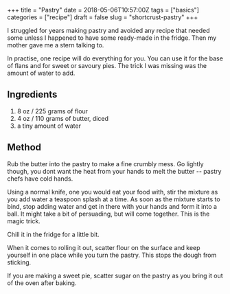  +++
title = "Pastry"
date = 2018-05-06T10:57:00Z
tags = ["basics"]
categories = ["recipe"]
draft = false
slug = "shortcrust-pastry"
+++ 

I struggled for years making pastry and avoided any recipe that needed some unless I happened to have some ready-made in the fridge. Then my mother gave me a stern talking to. 

<!--more-->

In practise, one recipe will do everything for you. You can use it for the base of flans and for sweet or savoury pies. The trick I was missing was the amount of water to add. 

## Ingredients

1. 8 oz / 225 grams of flour
2. 4 oz / 110 grams of butter, diced
3. a tiny amount of water

## Method

Rub the butter into the pastry to make a fine crumbly mess. Go lightly though, you dont want the heat from your hands to melt the butter -- pastry chefs have cold hands. 

Using a normal knife, one you would eat your food with, stir the mixture as you add water a teaspoon splash at a time. As soon as the mixture starts to bind, stop adding water and get in there with your hands and form it into a ball. It might take a bit of persuading, but will come together. This is the magic trick. 

Chill it in the fridge for a little bit. 

When it comes to rolling it out, scatter flour on the surface and keep yourself in one place while you turn the pastry. This stops the dough from sticking. 

If you are making a sweet pie, scatter sugar on the pastry as you bring it out of the oven after baking. 